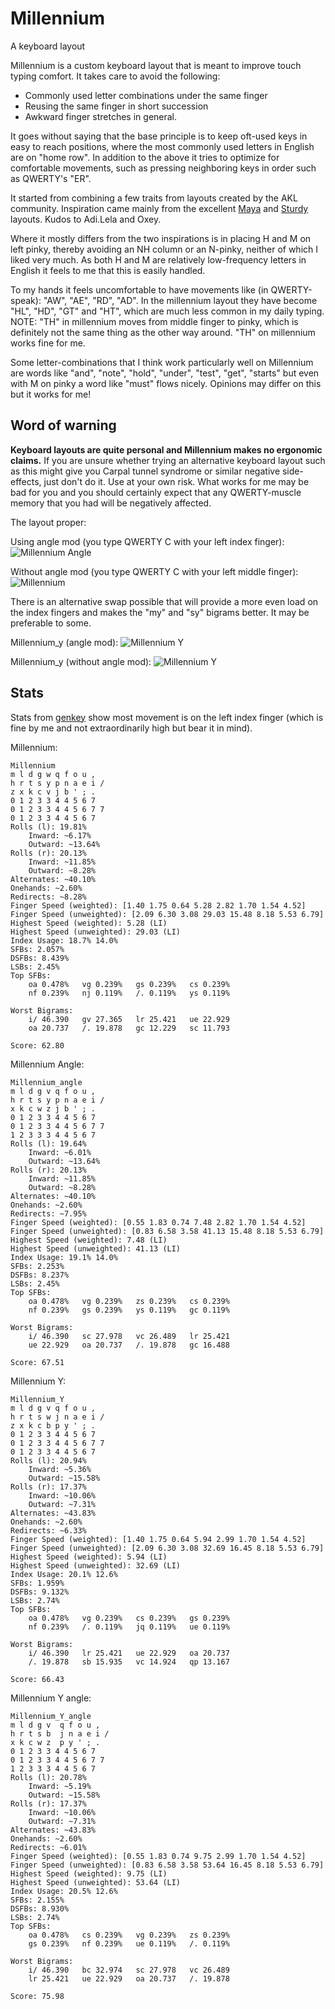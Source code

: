 # Millennium
A keyboard layout

Millennium is a custom keyboard layout that is meant to improve touch typing comfort.
It takes care to avoid the following:
* Commonly used letter combinations under the same finger
* Reusing the same finger in short succession
* Awkward finger stretches in general.

It goes without saying that the base principle is to keep oft-used keys in easy to reach positions, where the most commonly used letters in English are on "home row".
In addition to the above it tries to optimize for comfortable movements, such as pressing neighboring keys in order such as QWERTY's "ER". 

It started from combining a few traits from layouts created by the AKL community.
Inspiration came mainly from the excellent [Maya](https://docs.google.com/document/u/0/d/1_a5Nzbkwyk1o0bvTctZrtgsee9jSP-6I0q3A0_9Mzm0/mobilebasic#h.15eb7sf9z9p9) and [Sturdy](https://docs.google.com/document/u/0/d/1_a5Nzbkwyk1o0bvTctZrtgsee9jSP-6I0q3A0_9Mzm0/mobilebasic#h.gmmedttxvbs3) layouts. Kudos to Adi.Lela and Oxey.

Where it mostly differs from the two inspirations is in placing H and M on left pinky, thereby avoiding an NH column or an N-pinky, neither of which I liked very much. 
As both H and M are relatively low-frequency letters in English it feels to me that this is easily handled.

To my hands it feels uncomfortable to have movements like (in QWERTY-speak): "AW", "AE", "RD", "AD".
In the millennium layout they have become "HL", "HD", "GT" and "HT", which are much less common in my daily typing.
NOTE: "TH" in millennium moves from middle finger to pinky, which is definitely not the same thing as the other way around. "TH" on millennium works fine for me.

Some letter-combinations that I think work particularly well on Millennium are words like "and", "note", "hold", "under", "test", "get", "starts" but even with M on pinky a word like "must" flows nicely.
Opinions may differ on this but it works for me!

## Word of warning
**Keyboard layouts are quite personal and Millennium makes no ergonomic claims.**
If you are unsure whether trying an alternative keyboard layout such as this might give you Carpal tunnel syndrome or similar negative side-effects, just don't do it. Use at your own risk. 
What works for me may be bad for you and you should certainly expect that any QWERTY-muscle memory that you had will be negatively affected.

The layout proper:

Using angle mod (you type QWERTY C with your left index finger):
![Millennium Angle](https://github.com/ijzerbroot/millennium/blob/main/millennium-angle.png)

Without angle mod (you type QWERTY C with your left middle finger):
![Millennium](https://github.com/ijzerbroot/millennium/blob/main/millennium.png)


There is an alternative swap possible that will provide a more even load on the index fingers and makes the "my" and "sy" bigrams better.
It may be preferable to some.

Millennium_y (angle mod):
![Millennium Y](https://github.com/ijzerbroot/millennium/blob/main/millennium_y_angle.png)

Millennium_y (without angle mod):
![Millennium Y](https://github.com/ijzerbroot/millennium/blob/main/millennium_y.png)


## Stats
Stats from [genkey](https://semilin.github.io/pages/genkey.html) show most movement is on the left index finger (which is fine by me and not extraordinarily high but bear it in mind). 

Millennium:
```
Millennium
m l d g w q f o u ,
h r t s y p n a e i /
z x k c v j b ' ; .
0 1 2 3 3 4 4 5 6 7
0 1 2 3 3 4 4 5 6 7 7
0 1 2 3 3 4 4 5 6 7
Rolls (l): 19.81%
	Inward: ~6.17%
	Outward: ~13.64%
Rolls (r): 20.13%
	Inward: ~11.85%
	Outward: ~8.28%
Alternates: ~40.10%
Onehands: ~2.60%
Redirects: ~8.28%
Finger Speed (weighted): [1.40 1.75 0.64 5.28 2.82 1.70 1.54 4.52]
Finger Speed (unweighted): [2.09 6.30 3.08 29.03 15.48 8.18 5.53 6.79]
Highest Speed (weighted): 5.28 (LI)
Highest Speed (unweighted): 29.03 (LI)
Index Usage: 18.7% 14.0%
SFBs: 2.057%
DSFBs: 8.439%
LSBs: 2.45%
Top SFBs:
	oa 0.478%	vg 0.239%	gs 0.239%	cs 0.239%
	nf 0.239%	nj 0.119%	/. 0.119%	ys 0.119%

Worst Bigrams:
	i/ 46.390	gv 27.365	lr 25.421	ue 22.929
	oa 20.737	/. 19.878	gc 12.229	sc 11.793

Score: 62.80
```

Millennium Angle:
```
Millennium_angle
m l d g v q f o u ,
h r t s y p n a e i /
x k c w z j b ' ; .
0 1 2 3 3 4 4 5 6 7
0 1 2 3 3 4 4 5 6 7 7
1 2 3 3 3 4 4 5 6 7
Rolls (l): 19.64%
	Inward: ~6.01%
	Outward: ~13.64%
Rolls (r): 20.13%
	Inward: ~11.85%
	Outward: ~8.28%
Alternates: ~40.10%
Onehands: ~2.60%
Redirects: ~7.95%
Finger Speed (weighted): [0.55 1.83 0.74 7.48 2.82 1.70 1.54 4.52]
Finger Speed (unweighted): [0.83 6.58 3.58 41.13 15.48 8.18 5.53 6.79]
Highest Speed (weighted): 7.48 (LI)
Highest Speed (unweighted): 41.13 (LI)
Index Usage: 19.1% 14.0%
SFBs: 2.253%
DSFBs: 8.237%
LSBs: 2.45%
Top SFBs:
	oa 0.478%	vg 0.239%	zs 0.239%	cs 0.239%
	nf 0.239%	gs 0.239%	ys 0.119%	gc 0.119%

Worst Bigrams:
	i/ 46.390	sc 27.978	vc 26.489	lr 25.421
	ue 22.929	oa 20.737	/. 19.878	gc 16.488

Score: 67.51
```

Millennium Y:
```
Millennium_Y
m l d g v q f o u ,
h r t s w j n a e i /
z x k c b p y ' ; .
0 1 2 3 3 4 4 5 6 7
0 1 2 3 3 4 4 5 6 7 7
0 1 2 3 3 4 4 5 6 7
Rolls (l): 20.94%
	Inward: ~5.36%
	Outward: ~15.58%
Rolls (r): 17.37%
	Inward: ~10.06%
	Outward: ~7.31%
Alternates: ~43.83%
Onehands: ~2.60%
Redirects: ~6.33%
Finger Speed (weighted): [1.40 1.75 0.64 5.94 2.99 1.70 1.54 4.52]
Finger Speed (unweighted): [2.09 6.30 3.08 32.69 16.45 8.18 5.53 6.79]
Highest Speed (weighted): 5.94 (LI)
Highest Speed (unweighted): 32.69 (LI)
Index Usage: 20.1% 12.6%
SFBs: 1.959%
DSFBs: 9.132%
LSBs: 2.74%
Top SFBs:
	oa 0.478%	vg 0.239%	cs 0.239%	gs 0.239%
	nf 0.239%	/. 0.119%	jq 0.119%	ue 0.119%

Worst Bigrams:
	i/ 46.390	lr 25.421	ue 22.929	oa 20.737
	/. 19.878	sb 15.935	vc 14.924	qp 13.167

Score: 66.43
```

Millennium Y angle:
```
Millennium_Y_angle
m l d g v  q f o u ,
h r t s b  j n a e i /
x k c w z  p y ' ; .
0 1 2 3 3 4 4 5 6 7
0 1 2 3 3 4 4 5 6 7 7
1 2 3 3 3 4 4 5 6 7
Rolls (l): 20.78%
	Inward: ~5.19%
	Outward: ~15.58%
Rolls (r): 17.37%
	Inward: ~10.06%
	Outward: ~7.31%
Alternates: ~43.83%
Onehands: ~2.60%
Redirects: ~6.01%
Finger Speed (weighted): [0.55 1.83 0.74 9.75 2.99 1.70 1.54 4.52]
Finger Speed (unweighted): [0.83 6.58 3.58 53.64 16.45 8.18 5.53 6.79]
Highest Speed (weighted): 9.75 (LI)
Highest Speed (unweighted): 53.64 (LI)
Index Usage: 20.5% 12.6%
SFBs: 2.155%
DSFBs: 8.930%
LSBs: 2.74%
Top SFBs:
	oa 0.478%	cs 0.239%	vg 0.239%	zs 0.239%
	gs 0.239%	nf 0.239%	ue 0.119%	/. 0.119%

Worst Bigrams:
	i/ 46.390	bc 32.974	sc 27.978	vc 26.489
	lr 25.421	ue 22.929	oa 20.737	/. 19.878

Score: 75.98
```
